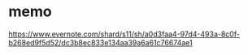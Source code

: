 memo
=====================

https://www.evernote.com/shard/s11/sh/a0d3faa4-97d4-493a-8c0f-b268ed9f5d52/dc3b8ec833e134aa39a6a61c76674ae1
